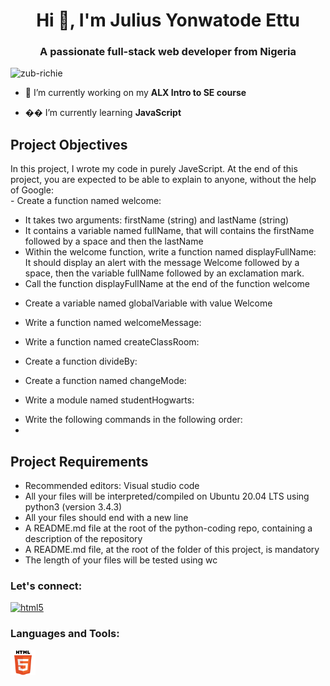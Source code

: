 <h1 align="center">Hi 👋, I'm Julius Yonwatode Ettu</h1>
<h3 align="center">A passionate full-stack web developer from Nigeria</h3>

<p align="left"> <img src="https://komarev.com/ghpvc/?username=zub-richie&label=Profile%20views&color=0e75b6&style=flat" alt="zub-richie" /> </p>

- 🔭 I’m currently working on my **ALX Intro to SE course**

- �� I’m currently learning **JavaScript**
<h2 align="left">Project Objectives</h2>
<p align="left">In this project, I wrote my code in purely JaveScript. At the end of this project, you are expected to be able to explain to anyone, without the help of Google:<br>
- Create a function named welcome:
<ul>
<li>It takes two arguments: firstName (string) and lastName (string)</li>
<li>It contains a variable named fullName, that will contains the firstName followed by a space and then the lastName</li>
<li>Within the welcome function, write a function named displayFullName:<br>
It should display an alert with the message Welcome followed by a space, then the variable fullName followed by an exclamation mark.</li>
<li>Call the function displayFullName at the end of the function welcome</li>
</ul>
<ul>
<li>Create a variable named globalVariable with value Welcome</li>
</ul>
<ul>
<li>Write a function named welcomeMessage:</li>
</ul>
<ul>
<li>Write a function named createClassRoom:</li>
</ul>
<ul>
<li>Create a function divideBy:</li>
</ul>
<ul>
<li>Create a function named changeMode:</li>
</ul>
<ul>
<li>Write a module named studentHogwarts:</li>
</ul>
<ul>
<li>Write the following commands in the following order:<li>
</ul>
</p>

<h2 align="left">Project Requirements</h2>

- Recommended editors: Visual studio code
- All your files will be interpreted/compiled on Ubuntu 20.04 LTS using python3 (version 3.4.3)
- All your files should end with a new line
- A README.md file at the root of the python-coding repo, containing a description of the repository
- A README.md file, at the root of the folder of this project, is mandatory
- The length of your files will be tested using wc

<h3 align="left">Let's connect:</h3>
<p align="left"> <a href="https://www.linkedin.com/in/julius-ettu-yonwatode" target="_blank" rel="noreferrer"> <img src="https://static.vecteezy.com/system/resources/previews/018/930/587/original/linkedin-logo-linkedin-icon-transparent-free-png.png" alt="html5" width="50" height="50"/> </a> </p>


<h3 align="left">Languages and Tools:</h3>
<p align="left"> <a href="https://www.w3.org/html/" target="_blank" rel="noreferrer"> <img src="https://raw.githubusercontent.com/devicons/devicon/master/icons/html5/html5-original-wordmark.svg" alt="html5" width="40" height="40"/> </a> </p>
